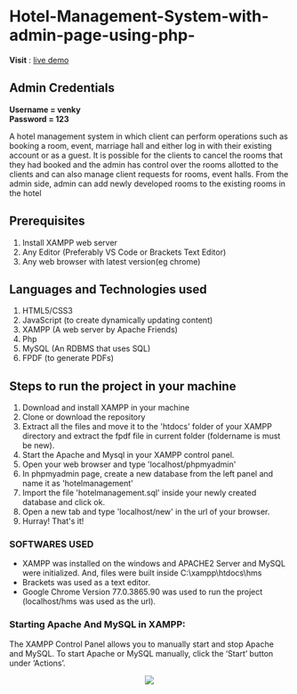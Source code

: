 # Hotel-Management-System-with-admin-page-using-php- 
 **Visit** : [live demo](https://hotel-pacific.000webhostapp.com/) <br/>
 ## Admin Credentials
**Username = venky** <br/>
**Password = 123**
 <br>
 
A hotel management system  in which client can perform operations such as booking a room, event, marriage hall and either log in with their existing account or as a guest. It is possible for the clients to cancel the rooms that they had booked and the admin has control over the rooms allotted to the clients and can also manage client requests for rooms, event halls. From the admin side, admin can add newly developed rooms to the existing rooms in the hotel
## Prerequisites
1. Install XAMPP web server
2. Any Editor (Preferably VS Code or Brackets Text Editor)
3. Any web browser with latest version(eg chrome)

## Languages and Technologies used
1. HTML5/CSS3
2. JavaScript (to create dynamically updating content)
3. XAMPP (A web server by Apache Friends)
4. Php
5. MySQL (An RDBMS that uses SQL)
6. FPDF (to generate PDFs)

## Steps to run the project in your machine
1. Download and install XAMPP in your machine
2. Clone or download the repository
3. Extract all the files and move it to the 'htdocs' folder of your XAMPP directory and extract the fpdf file in current folder (foldername is must be new).
4. Start the Apache and Mysql in your XAMPP control panel.
5. Open your web browser and type 'localhost/phpmyadmin'
6. In phpmyadmin page, create a new database from the left panel and name it as 'hotelmanagement'
7. Import the file 'hotelmanagement.sql' inside your newly created database and click ok.
8. Open a new tab and type 'localhost/new' in the url of your browser.
10. Hurray! That's it!
    
### SOFTWARES USED
  - XAMPP was installed on the windows and APACHE2 Server and MySQL were initialized. And, files were built inside C:\xampp\htdocs\hms
  - Brackets was used as a text editor.
  - Google Chrome Version 77.0.3865.90 was used to run the project (localhost/hms was used as the url).
  

### Starting Apache And MySQL in XAMPP:
  The XAMPP Control Panel allows you to manually start and stop Apache and MySQL. To start Apache or MySQL manually, click the ‘Start’ button under ‘Actions’.
  
  
<p align="center"><img src="https://user-images.githubusercontent.com/36665975/59350977-fcc68900-8d3a-11e9-9450-e5c478497caa.png"></img></p>
